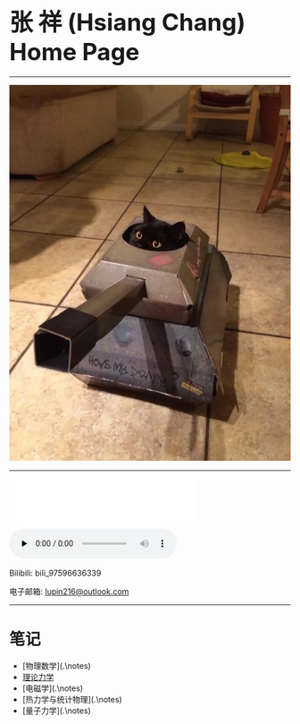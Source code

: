 # <font style="font-size:42px">张 祥 (Hsiang Chang) Home Page</font>

------

 <img src=".\pic\IMG_0301.JPG" style="zoom:89%;" />


------

 <iframe frameborder="no" border="0" marginwidth="0" marginheight="0" width=330 height=86 src="//music.163.com/outchain/player?type=2&id=1474411443&auto=1&height=66"></iframe>

<audio id="audio" controls="" preload="none">
      <source id="mp3" src=".\musics\爱你.flac">
</audio>

Bilibili:       bili_97596636339

电子邮箱:   lupin216@outlook.com

------

# 笔记

- [物理数学](.\notes\)
- [理论力学](.\notes\TM.pdf)
- [电磁学](.\notes\)
- [热力学与统计物理](.\notes\)
- [量子力学](.\notes\)



